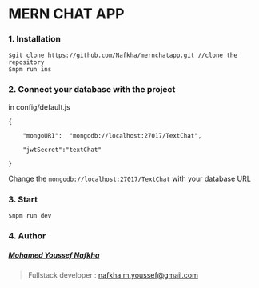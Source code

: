 # MERN CHAT APP

 ### 1.  Installation
 

    $git clone https://github.com/Nafkha/mernchatapp.git //clone the repository
	$npm run ins

### 2. Connect your database with the project
in config/default.js

    {

		"mongoURI":  "mongodb://localhost:27017/TextChat",

		"jwtSecret":"textChat"

	}
Change the `mongodb://localhost:27017/TextChat` with your database URL
### 3. Start
    $npm run dev

### 4. Author
##### [Mohamed Youssef Nafkha](https://www.facebook.com/Nafkhadortmunder)
> Fullstack developer : nafkha.m.youssef@gmail.com